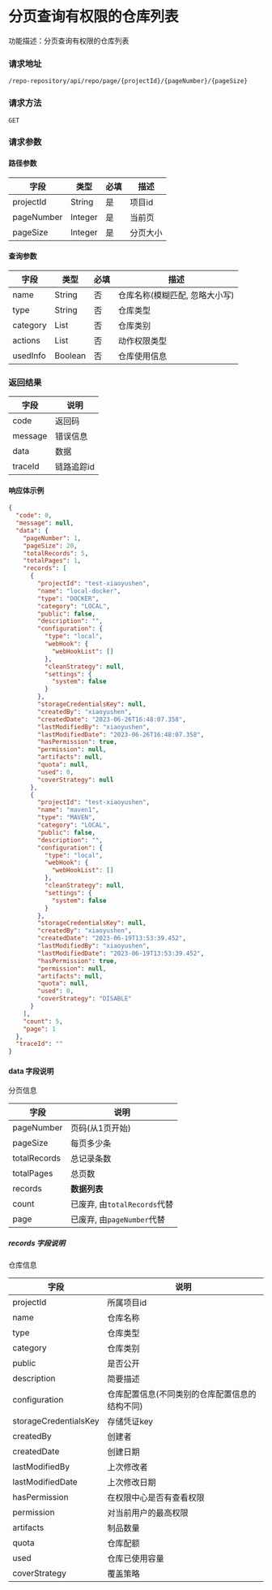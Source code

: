 # 分页查询有权限的仓库列表

功能描述：分页查询有权限的仓库列表

### 请求地址

```
/repo-repository/api/repo/page/{projectId}/{pageNumber}/{pageSize}
```

### 请求方法

`GET`

### 请求参数

#### 路径参数

| 字段         | 类型      | 必填  | 描述   |
|------------|---------|-----|------|
| projectId  | String  | 是   | 项目id |
| pageNumber | Integer | 是   | 当前页  |
| pageSize   | Integer | 是   | 分页大小 |

#### 查询参数

| 字段       | 类型      | 必填  | 描述                |
|----------|---------|-----|-------------------|
| name     | String  | 否   | 仓库名称(模糊匹配, 忽略大小写) |
| type     | String  | 否   | 仓库类型              |
| category | List    | 否   | 仓库类别              |
| actions  | List    | 否   | 动作权限类型            |
| usedInfo | Boolean | 否   | 仓库使用信息            |

### 返回结果

| 字段      | 说明     |
|---------|--------|
| code    | 返回码    |
| message | 错误信息   |
| data    | 数据     |
| traceId | 链路追踪id |

#### 响应体示例

```json
{
  "code": 0,
  "message": null,
  "data": {
    "pageNumber": 1,
    "pageSize": 20,
    "totalRecords": 5,
    "totalPages": 1,
    "records": [
      {
        "projectId": "test-xiaoyushen",
        "name": "local-docker",
        "type": "DOCKER",
        "category": "LOCAL",
        "public": false,
        "description": "",
        "configuration": {
          "type": "local",
          "webHook": {
            "webHookList": []
          },
          "cleanStrategy": null,
          "settings": {
            "system": false
          }
        },
        "storageCredentialsKey": null,
        "createdBy": "xiaoyushen",
        "createdDate": "2023-06-26T16:48:07.358",
        "lastModifiedBy": "xiaoyushen",
        "lastModifiedDate": "2023-06-26T16:48:07.358",
        "hasPermission": true,
        "permission": null,
        "artifacts": null,
        "quota": null,
        "used": 0,
        "coverStrategy": null
      },
      {
        "projectId": "test-xiaoyushen",
        "name": "maven1",
        "type": "MAVEN",
        "category": "LOCAL",
        "public": false,
        "description": "",
        "configuration": {
          "type": "local",
          "webHook": {
            "webHookList": []
          },
          "cleanStrategy": null,
          "settings": {
            "system": false
          }
        },
        "storageCredentialsKey": null,
        "createdBy": "xiaoyushen",
        "createdDate": "2023-06-19T13:53:39.452",
        "lastModifiedBy": "xiaoyushen",
        "lastModifiedDate": "2023-06-19T13:53:39.452",
        "hasPermission": true,
        "permission": null,
        "artifacts": null,
        "quota": null,
        "used": 0,
        "coverStrategy": "DISABLE"
      }
    ],
    "count": 5,
    "page": 1
  },
  "traceId": ""
}
```

#### data 字段说明

分页信息

| 字段           | 说明                     |
|--------------|------------------------|
| pageNumber   | 页码(从1页开始)              |
| pageSize     | 每页多少条                  |
| totalRecords | 总记录条数                  |
| totalPages   | 总页数                    |
| records      | **数据列表**               |
| count        | 已废弃, 由`totalRecords`代替 |
| page         | 已废弃, 由`pageNumber`代替   |

##### records 字段说明

仓库信息

| 字段                    | 说明                       |
|-----------------------|--------------------------|
| projectId             | 所属项目id                   |
| name                  | 仓库名称                     |
| type                  | 仓库类型                     |
| category              | 仓库类别                     |
| public                | 是否公开                     |
| description           | 简要描述                     |
| configuration         | 仓库配置信息(不同类别的仓库配置信息的结构不同) |
| storageCredentialsKey | 存储凭证key                  |
| createdBy             | 创建者                      |
| createdDate           | 创建日期                     |
| lastModifiedBy        | 上次修改者                    |
| lastModifiedDate      | 上次修改日期                   |
| hasPermission         | 在权限中心是否有查看权限             |
| permission            | 对当前用户的最高权限               |
| artifacts             | 制品数量                     |
| quota                 | 仓库配额                     |
| used                  | 仓库已使用容量                  |
| coverStrategy         | 覆盖策略                     |
